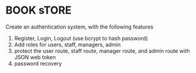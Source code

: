 # BOOK sTORE

Create an authentication system, with the following features
1. Register, Login, Logout (use bcrypt to hash password)
2. Add roles for users, staff, managers, admin
3. protect the user route, staff route, manager route, and admin route with JSON web token
4. password recovery

